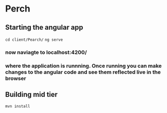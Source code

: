 # Perch
## Starting the angular app
`cd client/Pearch/`
`ng serve`
### now naviagte to localhost:4200/ 
### where the application is runnning. Once running you can make changes to the angular code and see them reflected live in the browser

## Building mid tier
`mvn install`